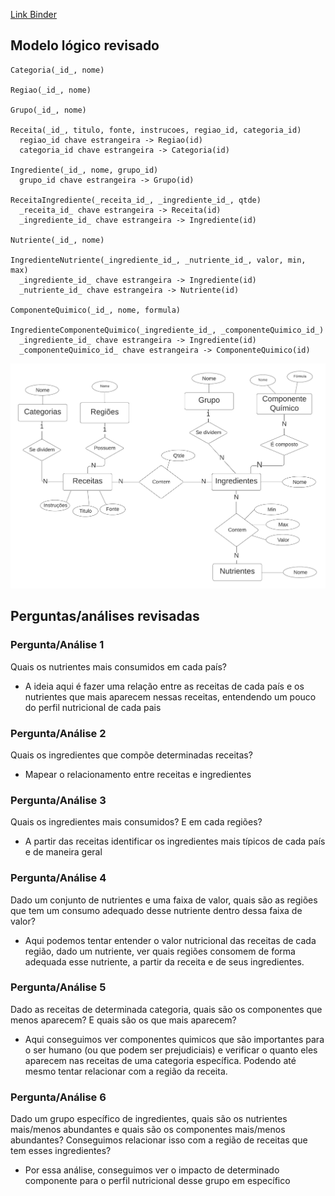 [Link Binder](https://mybinder.org/v2/gh/MrRay0708/Projeto-MC536/main)

## Modelo lógico revisado

```
Categoria(_id_, nome)

Regiao(_id_, nome)

Grupo(_id_, nome)

Receita(_id_, titulo, fonte, instrucoes, regiao_id, categoria_id)
  regiao_id chave estrangeira -> Regiao(id)
  categoria_id chave estrangeira -> Categoria(id)

Ingrediente(_id_, nome, grupo_id)
  grupo_id chave estrangeira -> Grupo(id)

ReceitaIngrediente(_receita_id_, _ingrediente_id_, qtde)
  _receita_id_ chave estrangeira -> Receita(id)
  _ingrediente_id_ chave estrangeira -> Ingrediente(id)

Nutriente(_id_, nome)

IngredienteNutriente(_ingrediente_id_, _nutriente_id_, valor, min, max)
  _ingrediente_id_ chave estrangeira -> Ingrediente(id)
  _nutriente_id_ chave estrangeira -> Nutriente(id)

ComponenteQuimico(_id_, nome, formula)

IngredienteComponenteQuimico(_ingrediente_id_, _componenteQuimico_id_)
  _ingrediente_id_ chave estrangeira -> Ingrediente(id)
  _componenteQuimico_id_ chave estrangeira -> ComponenteQuimico(id)
```

![Modelo](https://github.com/MrRay0708/Projeto-MC536/blob/main/project-2-final/assets/mer.png)

## Perguntas/análises revisadas


### Pergunta/Análise 1
Quais os nutrientes mais consumidos em cada país?
- A ideia aqui é fazer uma relação entre as receitas de cada país e os nutrientes que mais aparecem nessas receitas, entendendo um pouco do perfil nutricional de cada pais

### Pergunta/Análise 2
Quais os ingredientes que compõe determinadas receitas?
- Mapear o relacionamento entre receitas e ingredientes

### Pergunta/Análise 3
Quais os ingredientes mais consumidos? E em cada regiões?
- A partir das receitas identificar os ingredientes mais típicos de cada país e de maneira geral

### Pergunta/Análise 4
Dado um conjunto de nutrientes e uma faixa de valor, quais são as regiões que tem um consumo adequado desse nutriente dentro dessa faixa de valor?
- Aqui podemos tentar entender o valor nutricional das receitas de cada região, dado um nutriente, ver quais regiões consomem de forma adequada esse nutriente, a partir da receita e de seus ingredientes.

### Pergunta/Análise 5
Dado as receitas de determinada categoria, quais são os componentes que menos aparecem? E quais são os que mais aparecem? 
- Aqui conseguimos ver componentes quimicos que são importantes para o ser humano (ou que podem ser prejudiciais) e verificar o quanto eles aparecem nas receitas de uma categoria específica. Podendo até mesmo tentar relacionar com a região da receita.
	
### Pergunta/Análise 6
Dado um grupo específico de ingredientes, quais são os nutrientes mais/menos abundantes e quais são os componentes mais/menos abundantes? Conseguimos relacionar isso com a região de receitas que tem esses ingredientes?
- Por essa análise, conseguimos ver o impacto de determinado componente para o perfil nutricional desse grupo em específico
